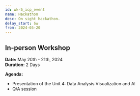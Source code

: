 ```yaml
---
id: wk-5_icp_event
name: Hackathon
desc: On sight hackathon.
delay_start: 6w
from: 2024-05-20
---
```


## In-person Workshop

**Date:** May 20th - 21th, 2024  
**Duration:**  2 Days

**Agenda:**
- Presentation of the Unit 4: Data Analysis Visualization and AI
- Q/A session
